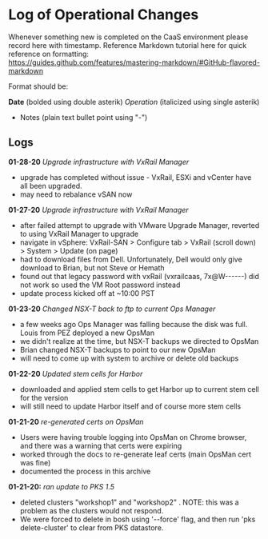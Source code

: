 # Log of Operational Changes

Whenever something new is completed on the CaaS environment please record here with timestamp.
Reference Markdown tutorial here for quick reference on formatting:  
https://guides.github.com/features/mastering-markdown/#GitHub-flavored-markdown

Format should be:

**Date** (bolded using double asterik) 
*Operation* (italicized using single asterik) 
- Notes (plain text bullet point using "-")

## Logs

**01-28-20**   *Upgrade infrastructure with VxRail Manager*
 - upgrade has completed without issue - VxRail, ESXi and vCenter have all been upgraded.
 - may need to rebalance vSAN now

**01-27-20**   *Upgrade infrastructure with VxRail Manager*
  - after failed attempt to upgrade with VMware Upgrade Manager, reverted to using VxRail Manager to upgrade
  - navigate in vSphere: VxRail-SAN > Configure tab > VxRail (scroll down) > System > Update (on page)
  - had to download files from Dell. Unfortunately, Dell would only give download to Brian, but not Steve or Hemath
  - found out that legacy password with vxRail (vxrailcaas,  7x@W------) did not work so used the VM Root password instead
  - update process kicked off at ~10:00 PST

**01-23-20**   *Changed NSX-T back to ftp to current Ops Manager*
 - a few weeks ago Ops Manager was falling because the disk was full.  Louis from PEZ deployed a new OpsMan
 - we didn't realize at the time, but NSX-T backups we directed to OpsMan
 - Brian changed NSX-T backups to point to our new OpsMan
 - will need to come up with system to archive or delete old backups

**01-22-20**
  *Updated stem cells for Harbor*
  - downloaded and applied stem cells to get Harbor up to current stem cell for the version
  - will still need to update Harbor itself and of course more stem cells

**01-21-20**
  *re-generated certs on OpsMan*
- Users were having trouble logging into OpsMan on Chrome browser, and there was a warning that certs were expiring
- worked through the docs to re-generate leaf certs (main OpsMan cert was fine)
- documented the process in this archive

**01-21-20:**   *ran update to PKS 1.5*
- deleted clusters "workshop1" and "workshop2" . NOTE: this was a problem as the clusters would not respond.  
- We were forced to delete in bosh using '--force' flag, and then run 'pks delete-cluster' to clear from PKS datastore.
   

